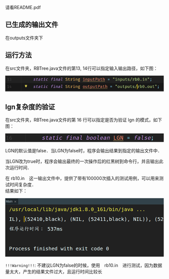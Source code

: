 请看README.pdf  

## 已生成的输出文件
在outputs文件夹下  


## 运行方法
在src文件夹，RBTree.java文件的第13, 14行可以指定输入输出路径，如下图：

![](./resources/in-out.bmp)

## lgn复杂度的验证
在src文件夹，RBTree.java文件的第 16 行可以指定是否为验证 lgn 的模式，如下图：

![](./resources/lgn.bmp)

 
LGN的默认值是false．当LGN为false时，程序会输出结果到指定的输出文件中．   

当LGN改为true时，程序会输出最终的一次操作后的红黑树到命令行，并且输出此次运行时间．  

在 rb10.in　这一输出文件中，提供了带有100000次插入的测试用例，可以用来测试时间复杂度．   
结果如下：   

![](./resources/result.bmp) 

```!!!Warning!!!```: 不建议LGN为false的时候，使用　rb10.in　进行测试，因为数据量太大，产生的结果文件过大，且运行时间比较长　　　